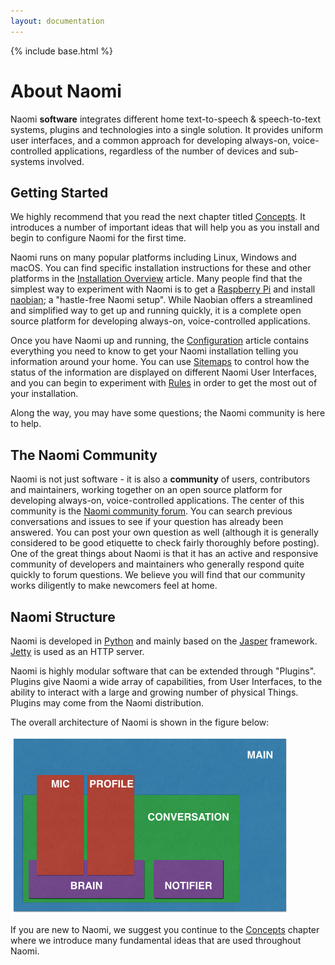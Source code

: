 ```yaml
---
layout: documentation
---
```


{% include base.html %}

# About Naomi

Naomi **software** integrates different home text-to-speech & speech-to-text systems, plugins and technologies into a single solution.
It provides uniform user interfaces, and a common approach for developing always-on, voice-controlled applications, regardless of the number of devices and sub-systems involved.

## Getting Started

We highly recommend that you read the next chapter titled [Concepts]({{base}}/concepts/index.html).
It introduces a number of important ideas that will help you as you install and begin to configure Naomi for the first time.

Naomi runs on many popular platforms including Linux, Windows and macOS.
You can find specific installation instructions for these and other platforms in the [Installation Overview]({{base}}/installation/index.html) article.
Many people find that the simplest way to experiment with Naomi is to get a [Raspberry Pi](https://raspberrypi.org) and install [naobian]({{base}}/installation/naobian.html); a "hastle-free Naomi setup".
While Naobian offers a streamlined and simplified way to get up and running quickly, it is a complete open source platform for developing always-on, voice-controlled applications.

Once you have Naomi up and running, the [Configuration]({{base}}/configuration/index.html) article contains everything you need to know to get your Naomi installation telling you information around your home.
You can use [Sitemaps]({{base}}/configuration/sitemaps.html) to control how the status of the information are displayed on different Naomi User Interfaces, and you can begin to experiment with [Rules]({{base}}/configuration/rules-dsl.html) in order to get the most out of your installation.

Along the way, you may have some questions; the Naomi community is here to help.

## The Naomi Community

Naomi is not just software - it is also a **community** of users, contributors and maintainers, working together on an open source platform for developing always-on, voice-controlled applications.
The center of this community is the [Naomi community forum](https://community.projectnaomi.com).
You can search previous conversations and issues to see if your question has already been answered.
You can post your own question as well (although it is generally considered to be good etiquette to check fairly thoroughly before posting).
One of the great things about Naomi is that it has an active and responsive community of developers and maintainers who generally respond quite quickly to forum questions.
We believe you will find that our community works diligently to make newcomers feel at home.

## Naomi Structure

Naomi is developed in [Python](https://www.python.org/) and mainly based on the [Jasper](https://jasperproject.github.io/) framework.
[Jetty](https://www.eclipse.org/jetty/) is used as an HTTP server.

Naomi is highly modular software that can be extended through "Plugins".
Plugins give Naomi a wide array of capabilities, from User Interfaces, to the ability to interact with a large and growing number of physical Things.
Plugins may come from the Naomi distribution.

The overall architecture of Naomi is shown in the figure below:

![distribution overview](images/architecture.png "Overall Naomi Architectural View")

If you are new to Naomi, we suggest you continue to the [Concepts]({{base}}/concepts/index.html) chapter where we introduce many fundamental ideas that are used throughout Naomi.
